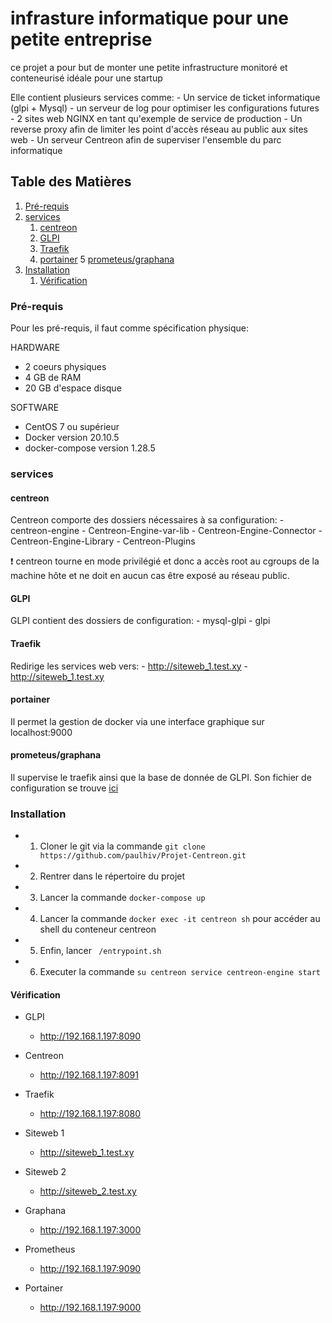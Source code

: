# infrasture informatique pour une petite entreprise
ce projet a pour but de monter une petite infrastructure monitoré et conteneurisé idéale pour une startup

Elle contient plusieurs services comme:
    - Un service de ticket informatique (glpi + Mysql)
    - un serveur de log pour optimiser les configurations futures
    - 2 sites web NGINX en tant qu'exemple de service de production
    - Un reverse proxy afin de limiter les point d'accès réseau au public aux sites web
    - Un serveur Centreon afin de superviser l'ensemble du parc informatique

## Table des Matières

1. [Pré-requis](###Pré-requis)
2. [services](###services)
    1. [centreon](####centreon)
    2. [GLPI](####GLPI)
    3. [Traefik](####Traefik)
    4. [portainer](####portainer)
    5 [prometeus/graphana](####prometeus/graphana)
3. [Installation](###Installation-example)
   1. [Vérification](####Vérification)

### Pré-requis

Pour les pré-requis, il faut comme spécification physique:

HARDWARE
- 2 coeurs physiques
- 4 GB de RAM
- 20 GB d'espace disque

SOFTWARE
- CentOS 7 ou supérieur
- Docker version 20.10.5
- docker-compose version 1.28.5

### services

#### centreon

Centreon comporte des dossiers nécessaires à sa configuration:
    - centreon-engine
    - Centreon-Engine-var-lib
    - Centreon-Engine-Connector
    - Centreon-Engine-Library
    - Centreon-Plugins

:exclamation: centreon tourne en mode privilégié et donc a accès root au cgroups de la machine hôte et ne doit en aucun cas être exposé au réseau public.

#### GLPI

GLPI contient des dossiers de configuration:
    - mysql-glpi
    - glpi


#### Traefik

Redirige les services web vers:
    - http://siteweb_1.test.xy
    - http://siteweb_1.test.xy

#### portainer

Il permet la gestion de docker via une interface graphique sur localhost:9000

#### prometeus/graphana

Il supervise le traefik ainsi que la base de donnée de GLPI.
Son fichier de configuration se trouve [ici](./prometheus/prometheus.yml)

### Installation

- 1. Cloner le git via la commande ```git clone https://github.com/paulhiv/Projet-Centreon.git```
- 2. Rentrer dans le répertoire du projet
- 3. Lancer la commande ```docker-compose up```
- 4. Lancer la commande ```docker exec -it centreon sh``` pour accéder au shell du conteneur centreon
- 5. Enfin, lancer ``` /entrypoint.sh```
- 6. Executer la commande ```su centreon service centreon-engine start```

#### Vérification

 - GLPI
    - http://192.168.1.197:8090

- Centreon
    - http://192.168.1.197:8091

- Traefik
    - http://192.168.1.197:8080

- Siteweb 1
    - http://siteweb_1.test.xy

- Siteweb 2
    - http://siteweb_2.test.xy

- Graphana
    - http://192.168.1.197:3000

- Prometheus
    - http://192.168.1.197:9090

- Portainer
    - http://192.168.1.197:9000